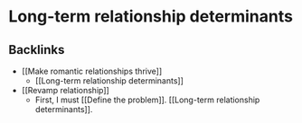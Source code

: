# Long-term relationship determinants

## Backlinks
* [[Make romantic relationships thrive]]
	* [[Long-term relationship determinants]]
* [[Revamp relationship]]
	* First, I must [[Define the problem]]. [[Long-term relationship determinants]].

<!-- {BearID:2A009FAA-FBBC-4BC2-98ED-CA76AC823BDD-662-000000318E083175} -->
